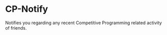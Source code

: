 # CP-Notify
Notifies you regarding any recent Competitive Programming related activity of friends. 
